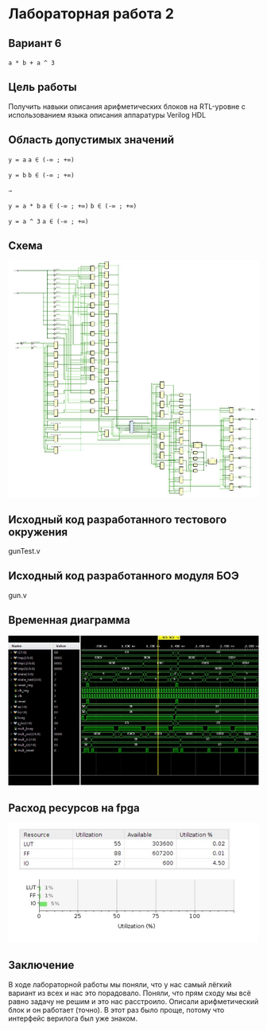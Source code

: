 # Лабораторная работа 2
 
## Вариант 6
`a * b + a ^ 3`

## Цель работы
Получить навыки описания арифметических блоков на RTL-уровне с использованием языка описания аппаратуры Verilog HDL

## Область допустимых значений

`y = a` `a ∈ (-∞ ; +∞)`

`y = b` `b ∈ (-∞ ; +∞)`

`⇒`

`y = a * b` `a ∈ (-∞ ; +∞)` `b ∈ (-∞ ; +∞)`

`y = a ^ 3` `a ∈ (-∞ ; +∞)`


## Схема

![комбинационная схема БОЭ](https://github.com/salvoronis/FFBD_lab2/blob/master/img/schema.png)

## Исходный код разработанного тестового окружения

gunTest.v

## Исходный код разработанного модуля БОЭ

gun.v

## Временная диаграмма

![Временная диаграмма](https://github.com/salvoronis/FFBD_lab2/blob/master/img/graph.png)

## Расход ресурсов на fpga

![Временная диаграмма](https://github.com/salvoronis/FFBD_lab2/blob/master/img/util.png)

## Заключение
В ходе лабораторной работы мы поняли, что у нас самый лёгкий вариант из всех и нас это порадовало. Поняли, что прям сходу мы всё равно задачу не решим и это нас расстроило.
Описали арифметический блок и он работает (точно). В этот раз было проще, потому что интерфейс верилога был уже знаком.
